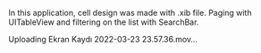 In this application, cell design was made with .xib file. Paging with UITableView and filtering on the list with SearchBar.

Uploading Ekran Kaydı 2022-03-23 23.57.36.mov…
